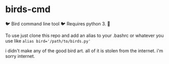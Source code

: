 # birds-cmd
:bird: Bird command line tool :bird:
Requires python 3. :snake:

To use just clone this repo and add an alias to your .bashrc or whatever you use like `alias bird='/path/to/birds.py'`

i didn't make any of the good bird art. all of it is stolen from the internet. i'm sorry internet.

